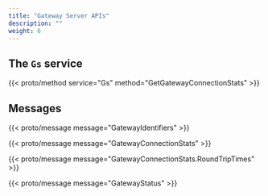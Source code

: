 ```yaml
---
title: "Gateway Server APIs"
description: ""
weight: 6
---
```


## The `Gs` service

{{< proto/method service="Gs" method="GetGatewayConnectionStats" >}}

## Messages

{{< proto/message message="GatewayIdentifiers" >}}

{{< proto/message message="GatewayConnectionStats" >}}

{{< proto/message message="GatewayConnectionStats.RoundTripTimes" >}}

{{< proto/message message="GatewayStatus" >}}
